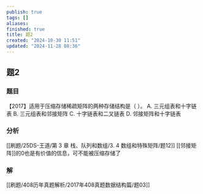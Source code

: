 ```yaml
---
publish: true
tags: []
aliases: 
finished: true
title: 题2
created: "2024-10-30 11:51"
updated: "2024-11-28 08:36"
---
```

## 题2
### 题目
【2017】适用于压缩存储稀疏矩阵的两种存储结构是（ ）。
A. 三元组表和十字链表
B. 三元组表和邻接矩阵
C. 十字链表和二叉链表
D. 邻接矩阵和十字链表
### 分析
[[刷题/25DS-王道/第 3 章 栈、队列和数组/3. 4 数组和特殊矩阵/题12]]
[[邻接矩阵]]的0也是有价值的信息，可不能被压缩存储了
### 解
[[刷题/408历年真题解析/2017年408真题数据结构篇/题03]]
